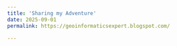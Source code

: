 ```yaml
---
title: 'Sharing my Adventure'
date: 2025-09-01 
permalink: https://geoinformaticsexpert.blogspot.com/

---
```


